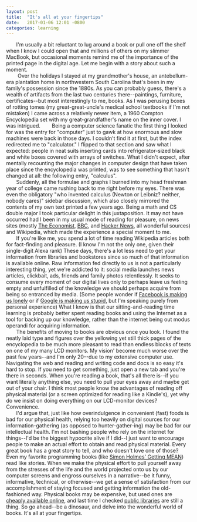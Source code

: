 ```yaml
---
layout: post
title:  "It's all at your fingertips"
date:   2017-01-06 12:01 -0800
categories: learning
---
```

&nbsp;&nbsp;&nbsp;&nbsp;&nbsp;&nbsp;&nbsp;I'm usually a bit reluctant to lug around a book or pull one off the shelf when I know I could open that and millions of others on my slimmer MacBook, but occasional moments remind me of the importance of the printed page in the digital age. Let me begin with a story about such a moment.  
&nbsp;&nbsp;&nbsp;&nbsp;&nbsp;&nbsp;&nbsp; Over the holidays I stayed at my grandmother's house, an antebellum-era plantation home in northwestern South Carolina that's been in my family's possession since the 1880s. As you can probably guess, there's a wealth of artifacts from the last two centuries there--paintings, furniture, certificates--but most interestingly to me, books. As I was perusing boxes of rotting tomes (my great-great-uncle's medical school textbooks if I'm not mistaken) I came across a relatively newer item, a 1960 Compton Encyclopedia set with my great-grandfather's name on the inner cover. I was intrigued.
&nbsp;&nbsp;&nbsp;&nbsp;&nbsp;&nbsp;&nbsp;Being a computer science fanatic the first thing I looked for was the entry for "computer" just to gawk at how enormous and slow machines were back in those days. I couldn't find it at first, but the index redirected me to "calculator." I flipped to that section and saw what I expected: people in neat suits inserting cards into refrigerator-sized black and white boxes covered with arrays of switches. What I didn't expect, after mentally recounting the major changes in computer design that have taken place since the encyclopedia was printed, was to see something that hasn't changed at all: the following entry, "calculus".  
&nbsp;&nbsp;&nbsp;&nbsp;&nbsp;&nbsp;&nbsp;Suddenly, all the formulae and graphs I burned into my head freshman year of college came rushing back to me right before my eyes. There was even the obligatory "who invented calculus (Newton or Leibniz? neither, nobody cares)" sidebar discussion, which also closely mirrored the contents of my own text printed a few years ago. Being a math and CS double major I took particular delight in this juxtaposition. It may not have occurred had I been in my usual mode of reading for pleasure, on news sites (mostly [The Economist](https://www.economist.com/), [BBC](http://www.bbc.com/news), and [Hacker News](https://news.ycombinator.com/), all wonderful sources) and Wikipedia, which made the experience a special moment to me.  
&nbsp;&nbsp;&nbsp;&nbsp;&nbsp;&nbsp;&nbsp;If you're like me, you spend a lot of time reading Wikipedia articles both for fact-finding and pleasure. (I know I'm not the only one, given their single-digit Alexa rank) These days, there's a lot less need to get your information from libraries and bookstores since so much of that information is available online. Raw information fed directly to us is not a particularly interesting thing, yet we're addicted to it: social media launches news articles, clickbait, ads, friends and family photos relentlessly. It seeks to consume every moment of our digital lives only to perhaps leave us feeling empty and unfulfilled of the knowledge we should perhaps acquire from being so entranced by media. (Some people wonder if [Facebook is making us lonely](http://www.theatlantic.com/magazine/archive/2012/05/is-facebook-making-us-lonely/308930/) or if [Google is making us stupid](http://www.theatlantic.com/magazine/archive/2008/07/is-google-making-us-stupid/306868/), but I'm speaking purely from personal experience) What I know is that our sitting-and-reading time learning is probably better spent reading books and using the Internet as a tool for backing up our knowledge, rather than the internet being out modus operandi for acquiring information.  
&nbsp;&nbsp;&nbsp;&nbsp;&nbsp;&nbsp;&nbsp;The benefits of moving to books are obvious once you look. I found the neatly laid type and figures over the yellowing yet still thick pages of the encyclopedia to be much more pleasant to read than endless blocks of texts on one of my many LCD monitors. My vision' become much worse over the past few years--and I'm only 20--due to my extensive computer use. Navigating the web and reading and writing code and docs is so easy it's hard to stop. If you need to get something, just open a new tab and you're there in seconds. When you're reading a book, that's all there is--if you want literally anything else, you need to pull your eyes away and maybe get out of your chair. I think most people know the advantages of reading off physical material (or a screen optimized for reading like a Kindle's), yet why do we insist on doing everything on our LCD-monitor devices? Convenience.  
&nbsp;&nbsp;&nbsp;&nbsp;&nbsp;&nbsp;&nbsp;I'd argue that, just like how overindulgence in convenient (fast) foods is bad for our physical health, relying too heavily on digital sources for our information-gathering (as opposed to hunter-gather-ing) may be bad for our intellectual health. I'm not bashing people who rely on the internet for things--I'd be the biggest hypocrite alive if I did--I just want to encourage people to make an actual effort to obtain and read physical material. Every great book has a great story to tell, and who doesn't love one of those? Even my favorite programming books (like [Simon Holmes' Getting MEAN](https://www.manning.com/books/getting-mean-with-mongo-express-angular-and-node)) read like stories. When we make the physical effort to pull yourself away from the stresses of the life and the world projected onto us by our computer screens and engross ourselves in a narrative--be it funny, informative, technical, or otherwise--we get a sense of satisfaction from our accomplishment of staying focused and getting information the old-fashioned way. Physical books may be expensive, but used ones are [cheaply available online](https://www.abebooks.com/), and last time I checked [public libraries](https://www.google.com/webhp?sourceid=chrome-instant&ion=1&espv=2&ie=UTF-8#q=public+library) are still a thing. So go ahead--be a dinosaur, and delve into the wonderful world of books. It's all at your fingertips.
